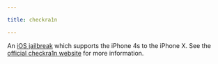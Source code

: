 ```yaml
---

title: checkra1n

---
```


An [iOS jailbreak][ios-jailbreaking] which supports the iPhone 4s to the iPhone
X. See the [official checkra1n website][checkra1n-website] for more information.

[ios-jailbreaking]: https://en.wikipedia.org/wiki/IOS_jailbreaking
[checkra1n-website]: https://checkra.in/

<!--more-->
